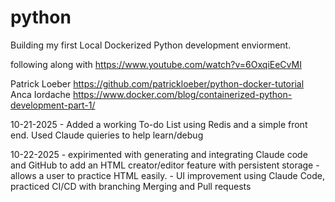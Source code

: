 # python
Building my first Local Dockerized Python development enviorment.

following along with https://www.youtube.com/watch?v=6OxqiEeCvMI 

Patrick Loeber https://github.com/patrickloeber/python-docker-tutorial
Anca Iordache https://www.docker.com/blog/containerized-python-development-part-1/

10-21-2025 - Added a working To-do List using Redis and a simple front end. Used Claude quieries to help learn/debug

10-22-2025 - expirimented with generating and integrating Claude code and GitHub to add an HTML creator/editor feature with persistent storage - allows a user to practice HTML easily.
           - UI improvement using Claude Code, practiced CI/CD with branching Merging and Pull requests
           
